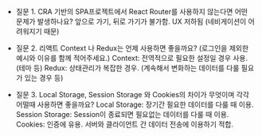 - 질문 1. CRA 기반의 SPA프로젝트에서 React Router를 사용하지 않는다면 어떤 문제가 발생하나요?
  앞으로 가기, 뒤로 가기가 불가함. UX 저하됨 (네비게이션이 어려워지기 때문)

- 질문 2. 리액트 Context 나 Redux는 언제 사용하면 좋을까요? (로그인을 제외한 예시와 이유를 함께 적어주세요.)
  Context: 전역적으로 필요한 설정일 경우 사용. (테마 등)
  Redux: 상태관리가 복잡한 경우. (계속해서 변화하는 데이터를 다룰 필요가 있는 경우 등)

- 질문 3. Local Storage, Session Storage 와 Cookies의 차이가 무엇이며 각각 어떨때 사용하면 좋을까요?
  Local Storage: 장기간 필요한 데이터를 다룰 때 이용.
  Session Storage: Session이 종료되면 필요없는 데이터를 다룰 때 이용.
  Cookies: 인증에 유용. 서버와 클라이언트 간 데이터 전송에 이용하기 적합.

